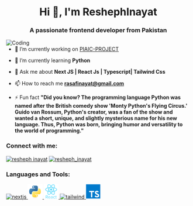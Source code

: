 
<h1 align="center">Hi 👋, I'm ReshephInayat</h1>
<h3 align="center">A passionate frontend developer from Pakistan</h3>
<img align="right" alt="Coding" width="1000" src="https://www.chawtechsolutions.com/wp-content/uploads/2019/03/developer-dribbble.gif">

- 🔭 I’m currently working on [PIAIC-PROJECT](https://rasaf-dinemart.vercel.app/)

- 🌱 I’m currently learning **Python**

- 💬 Ask me about **Next JS | React Js | Typescript| Tailwind Css**

- 📫 How to reach me **rasafinayat@gmail.com**

- ⚡ Fun fact **"Did you know? The programming language Python was named after the British comedy show 'Monty Python's Flying Circus.' Guido van Rossum, Python's creator, was a fan of the show and wanted a short, unique, and slightly mysterious name for his new language. Thus, Python was born, bringing humor and versatility to the world of programming."**

<h3 align="left">Connect with me:</h3>
<p align="left">
<a href="https://linkedin.com/in/resheph inayat" target="blank"><img align="center" src="https://raw.githubusercontent.com/rahuldkjain/github-profile-readme-generator/master/src/images/icons/Social/linked-in-alt.svg" alt="resheph inayat" height="30" width="40" /></a>
<a href="https://instagram.com/resheph_inayat" target="blank"><img align="center" src="https://raw.githubusercontent.com/rahuldkjain/github-profile-readme-generator/master/src/images/icons/Social/instagram.svg" alt="resheph_inayat" height="30" width="40" /></a>
</p>

<h3 align="left">Languages and Tools:</h3>
<p align="left"> <a href="https://nextjs.org/" target="_blank" rel="noreferrer"> <img src="https://cdn.worldvectorlogo.com/logos/nextjs-2.svg" alt="nextjs" width="40" height="40"/> </a> <a href="https://www.python.org" target="_blank" rel="noreferrer"> <img src="https://raw.githubusercontent.com/devicons/devicon/master/icons/python/python-original.svg" alt="python" width="40" height="40"/> </a> <a href="https://reactjs.org/" target="_blank" rel="noreferrer"> <img src="https://raw.githubusercontent.com/devicons/devicon/master/icons/react/react-original-wordmark.svg" alt="react" width="40" height="40"/> </a> <a href="https://tailwindcss.com/" target="_blank" rel="noreferrer"> <img src="https://www.vectorlogo.zone/logos/tailwindcss/tailwindcss-icon.svg" alt="tailwind" width="40" height="40"/> </a> <a href="https://www.typescriptlang.org/" target="_blank" rel="noreferrer"> <img src="https://raw.githubusercontent.com/devicons/devicon/master/icons/typescript/typescript-original.svg" alt="typescript" width="40" height="40"/> </a> </p>

